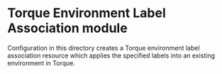 # Torque Environment Label Association module

Configuration in this directory creates a Torque environment label association resource which applies the specified labels into an existing environment in Torque.

